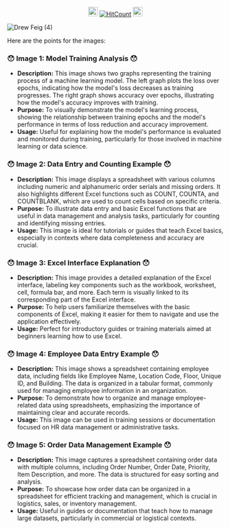 
<div id="profile-views-badge" align="center">
 
<img src="https://emoji.discord.st/emojis/768b108d-274f-4f44-a634-8477b16efce7.gif" width="22">  [![HitCount](https://hits.dwyl.com/mehedi2091/Data-mining.svg?style=flat-square)](http://hits.dwyl.com/mehedi2091/Data-mining)  <img src="https://emoji.discord.st/emojis/768b108d-274f-4f44-a634-8477b16efce7.gif" width="22">
 
</div>


![Drew Feig (4)](https://github.com/user-attachments/assets/57cd682b-b416-4469-bf1e-31374ab80c3f)


Here are the points for the images:

### 😯 Image 1: Model Training Analysis 😯
- **Description:** This image shows two graphs representing the training process of a machine learning model. The left graph plots the loss over epochs, indicating how the model's loss decreases as training progresses. The right graph shows accuracy over epochs, illustrating how the model's accuracy improves with training.
- **Purpose:** To visually demonstrate the model's learning process, showing the relationship between training epochs and the model's performance in terms of loss reduction and accuracy improvement.
- **Usage:** Useful for explaining how the model's performance is evaluated and monitored during training, particularly for those involved in machine learning or data science.

### 😯 Image 2: Data Entry and Counting Example 😯
- **Description:** This image displays a spreadsheet with various columns including numeric and alphanumeric order serials and missing orders. It also highlights different Excel functions such as COUNT, COUNTA, and COUNTBLANK, which are used to count cells based on specific criteria.
- **Purpose:** To illustrate data entry and basic Excel functions that are useful in data management and analysis tasks, particularly for counting and identifying missing entries.
- **Usage:** This image is ideal for tutorials or guides that teach Excel basics, especially in contexts where data completeness and accuracy are crucial.

### 😯 Image 3: Excel Interface Explanation 😯
- **Description:** This image provides a detailed explanation of the Excel interface, labeling key components such as the workbook, worksheet, cell, formula bar, and more. Each term is visually linked to its corresponding part of the Excel interface.
- **Purpose:** To help users familiarize themselves with the basic components of Excel, making it easier for them to navigate and use the application effectively.
- **Usage:** Perfect for introductory guides or training materials aimed at beginners learning how to use Excel.

### 😯 Image 4: Employee Data Entry Example 😯
- **Description:** This image shows a spreadsheet containing employee data, including fields like Employee Name, Location Code, Floor, Unique ID, and Building. The data is organized in a tabular format, commonly used for managing employee information in an organization.
- **Purpose:** To demonstrate how to organize and manage employee-related data using spreadsheets, emphasizing the importance of maintaining clear and accurate records.
- **Usage:** This image can be used in training sessions or documentation focused on HR data management or administrative tasks.

### 😯 Image 5: Order Data Management Example 😯
- **Description:** This image captures a spreadsheet containing order data with multiple columns, including Order Number, Order Date, Priority, Item Description, and more. The data is structured for easy sorting and analysis.
- **Purpose:** To showcase how order data can be organized in a spreadsheet for efficient tracking and management, which is crucial in logistics, sales, or inventory management.
- **Usage:** Useful in guides or documentation that teach how to manage large datasets, particularly in commercial or logistical contexts.
